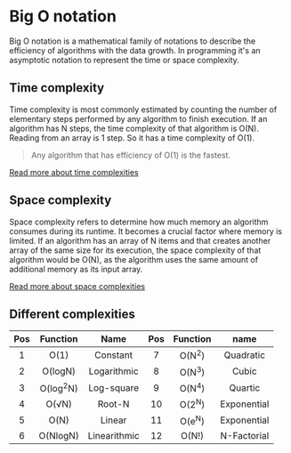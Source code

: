 # Big O notation
Big O notation is a mathematical family of notations to describe the efficiency of algorithms with the data growth. In programming it's an asymptotic notation to represent the time or space complexity. 

## Time complexity
Time complexity is most commonly estimated by counting the number of elementary steps performed by any algorithm to finish execution. If an algorithm has N steps, the time complexity of that algorithm is O(N). Reading from an array is 1 step. So it has a time complexity of O(1).

> Any algorithm that has efficiency of O(1) is the fastest.

[Read more about time complexities](/efficiency/time-complexity.md)

## Space complexity
Space complexity refers to determine how much memory an algorithm consumes during its runtime. It becomes a crucial factor where memory is limited. If an algorithm has an array of N items and that creates another array of the same size for its execution, the space complexity of that algorithm would be O(N), as the algorithm uses the same amount of additional memory as its input array.

[Read more about space complexities](/efficiency/time-complexity.md)

## Different complexities
|  Pos  |      Function       |     Name     |  Pos  |     Function     |    name     |
| :---: | :-----------------: | :----------: | :---: | :--------------: | :---------: |
|   1   |        O(1)         |   Constant   |   7   | O(N<sup>2</sup>) |  Quadratic  |
|   2   |       O(logN)       | Logarithmic  |   8   | O(N<sup>3</sup>) |    Cubic    |
|   3   | O(log<sup>2</sup>N) |  Log-square  |   9   | O(N<sup>4</sup>) |   Quartic   |
|   4   |     O(&Sqrt;N)      |    Root-N    |  10   | O(2<sup>N</sup>) | Exponential |
|   5   |        O(N)         |    Linear    |  11   | O(e<sup>N</sup>) | Exponential |
|   6   |      O(NlogN)       | Linearithmic |  12   |      O(N!)       | N-Factorial |